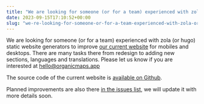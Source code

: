 ```yaml
---
title: "We are looking for someone (or for a team) experienced with zola or hugo static website generators to improve our current website for mobiles and desktops"
date: 2023-09-15T17:10:52+00:00
slug: "we-re-looking-for-someone-or-for-a-team-experienced-with-zola-or-hugo-static-website-generators-to-improve-our-current-website-for-mobiles-and-desktops"
---
```


We are looking for someone (or for a team) experienced with zola (or hugo) static website generators to improve [our current website](https://organicmaps.app/) for mobiles and desktops. There are many tasks there from redesign to adding new sections, languages and translations. Please let us know if you are interested at hello@organicmaps.app

The source code of the current website is [available on Github](https://github.com/organicmaps/organicmaps.github.io/).

Planned improvements are also there [in the issues list](https://github.com/organicmaps/organicmaps.github.io/issues/), we will update it with more details soon.
